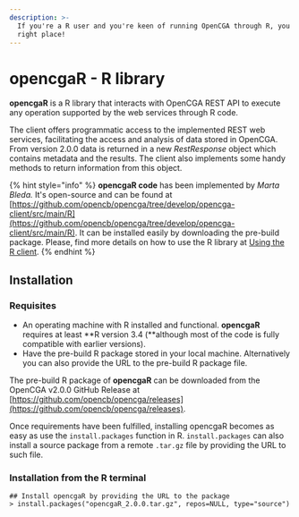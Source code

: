 ```yaml
---
description: >-
  If you're a R user and you're keen of running OpenCGA through R, you're in the
  right place!
---
```


# opencgaR - R  library



**opencgaR** is a R library that interacts with OpenCGA REST API to execute any operation supported by the web services through R code.

The client offers programmatic access to the implemented REST web services, facilitating the access and analysis of data stored in OpenCGA. From version 2.0.0 data is returned in a new _RestResponse_ object which contains metadata and the results. The client also implements some handy methods to return information from this object.

{% hint style="info" %}
**opencgaR code** has been implemented by _Marta Bleda._ It's open-source and can be found at [https://github.com/opencb/opencga/tree/develop/opencga-client/src/main/R](https://github.com/opencb/opencga/tree/develop/opencga-client/src/main/R). It can be installed easily by downloading the pre-build package. Please, find more details on how to use the R library at [Using the R client](http://docs.opencb.org/display/opencga/Using+the+R+client).
{% endhint %}

## Installation <a id="R-Installation"></a>

### Requisites

* An operating machine with R installed and functional. **opencgaR** requires at least **R version 3.4 \(**although most of the code is fully compatible with earlier versions\). 
* Have the pre-build R package stored in your local machine. Alternatively you can also provide the URL to the pre-build R package file.

 The pre-build R package of **opencgaR** can be downloaded from the OpenCGA v2.0.0 GitHub Release at [https://github.com/opencb/opencga/releases](https://github.com/opencb/opencga/releases).

Once requirements have been fulfilled, installing opencgaR becomes as easy as use the `install.packages` function in R. `install.packages` can also install a source package from a remote    `.tar.gz` file by providing the URL to such file.

### Installation from the R terminal

```
## Install opencgaR by providing the URL to the package
> install.packages("opencgaR_2.0.0.tar.gz", repos=NULL, type="source")
```

